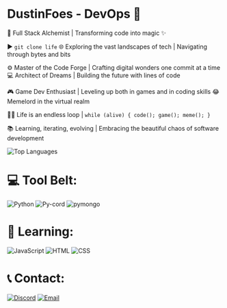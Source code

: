 # DustinFoes - DevOps 🚀

🚀 Full Stack Alchemist | Transforming code into magic ✨

▶️ `git clone life`
🌐 Exploring the vast landscapes of tech | Navigating through bytes and bits

⚙️ Master of the Code Forge | Crafting digital wonders one commit at a time
💻 Architect of Dreams | Building the future with lines of code

🎮 Game Dev Enthusiast | Leveling up both in games and in coding skills
😂 Memelord in the virtual realm

🚴‍♂️ Life is an endless loop | `while (alive) { code(); game(); meme(); }`

📚 Learning, iterating, evolving | Embracing the beautiful chaos of software development

![Top Languages](https://github-readme-stats-dusky-eta.vercel.app/api/top-langs/?username=DustinFoes&theme=dark&hide_border=false&include_all_commits=true&count_private=true&layout=compact)

# 💻 Tool Belt:

![Python](https://img.shields.io/badge/python-3670A0?style=for-the-badge&logo=python&logoColor=ffdd54)
![Py-cord](https://img.shields.io/badge/py--cord-5865F2?style=for-the-badge&logo=discord&logoColor=white)
![pymongo](https://img.shields.io/badge/pymongo-47A248?style=for-the-badge&logo=mongodb&logoColor=white)

# 🧠 Learning:
![JavaScript](https://img.shields.io/badge/javascript-%23323330.svg?style=for-the-badge&logo=javascript&logoColor=%23F7DF1E)
![HTML](https://img.shields.io/badge/HTML5-%23E34F26.svg?style=for-the-badge&logo=html5&logoColor=white)
![CSS](https://img.shields.io/badge/CSS3-%231572B6.svg?style=for-the-badge&logo=css3&logoColor=white)

# 📞 Contact:
[![Discord](https://img.shields.io/badge/Join%20my%20Discord-7289DA?style=for-the-badge&logo=discord&logoColor=white)](https://discord.gg/zQxnnScHJd)
[![Email](https://img.shields.io/badge/Email-D14836?style=for-the-badge&logo=gmail&logoColor=white)](mailto:d.m.porter122601@gmail.com)
